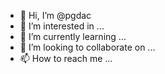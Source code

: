 - 👋 Hi, I’m @pgdac
- 👀 I’m interested in ...
- 🌱 I’m currently learning ...
- 💞️ I’m looking to collaborate on ...
- 📫 How to reach me ...

<!---
pgdac/pgdac is a ✨ special ✨ repository because its `README.md` (this file) appears on your GitHub profile.
You can click the Preview link to take a look at your changes.
--->
